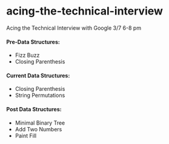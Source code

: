 # acing-the-technical-interview
Acing the Technical Interview with Google 3/7 6-8 pm

#### Pre-Data Structures:
- Fizz Buzz
- Closing Parenthesis

#### Current Data Structures:
- Closing Parenthesis
- String Permutations

#### Post Data Structures:
- Minimal Binary Tree
- Add Two Numbers
- Paint Fill
